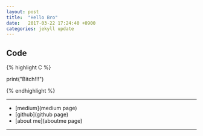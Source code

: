 ```yaml
---
layout: post
title:  "Hello Bro"
date:   2017-03-22 17:24:40 +0900
categories: jekyll update
---
```


## Code

{% highlight C %}

print("Bitch!!!")

{% endhighlight %}





---

- [medium](medium page)
- [github](github page)
- [about me](aboutme page)

---

[aboutme page]: https://trilliwon.github.io/me/
[github page]: https://github.io/trilliwon
[medium page]:   https://medium.com/@trilliwon

